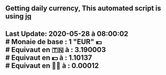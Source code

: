## Getting daily currency, This automated script is using [jq](https://stedolan.github.io/jq/)
## Last Update:  2020-05-28 à 08:00:02 </br># Monaie de base : 1 "EUR" 💶 </br> # Equivaut en 🇹🇳 à :  3.190003 </br> # Equivaut en 💵 à : 1.10137</br> # Equivaut en 🐱‍💻 à :  0.00012
